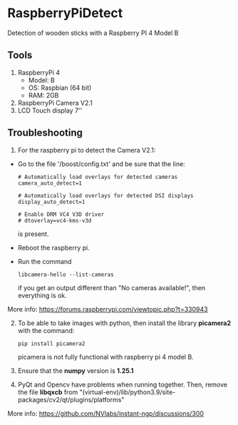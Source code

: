 # RaspberryPiDetect
Detection of wooden sticks with a Raspberry PI 4 Model B

## Tools

1. RaspberryPi 4
   * Model: B
   * OS: Raspbian (64 bit)
   * RAM: 2GB
2. RaspberryPi Camera V2.1
3. LCD Touch display 7''

## Troubleshooting

1. For the raspberry pi to detect the Camera V2.1:
* Go to the file '/boost/config.txt' and be sure that the line:

    ```
    # Automatically load overlays for detected cameras
    camera_auto_detect=1

    # Automatically load overlays for detected DSI displays
    display_auto_detect=1

    # Enable DRM VC4 V3D driver
    # dtoverlay=vc4-kms-v3d
    ```

    is present.

* Reboot the raspberry pi.
* Run the command 
    ```
    libcamera-hello --list-cameras
    ```
    if you get an output different than "No cameras available!", then everything is ok.

More info: https://forums.raspberrypi.com/viewtopic.php?t=330943

2. To be able to take images with python, then install the library **picamera2** with the command:
   ```
   pip install picamera2
   ```
   picamera is not fully functional with raspberry pi 4 model B.

3. Ensure that the **numpy** version is **1.25.1**

4. PyQt and Opencv have problems when running together. Then, remove the file __libqxcb__ from 
"(virtual-env)/lib/python3.9/site-packages/cv2/qt/plugins/platforms"

More info: https://github.com/NVlabs/instant-ngp/discussions/300 